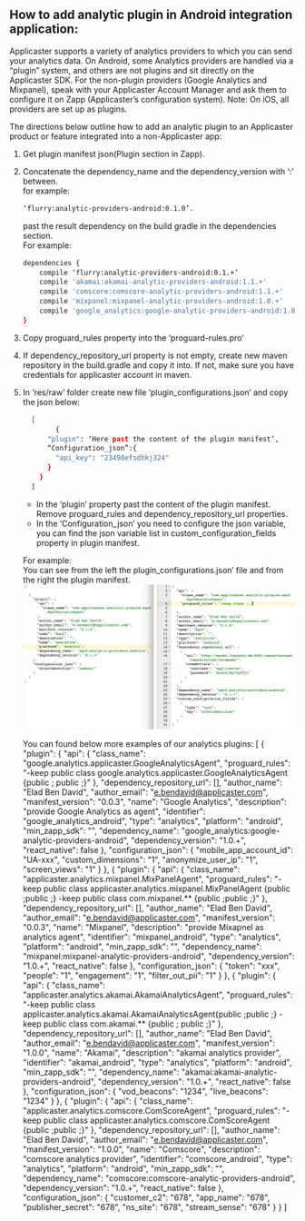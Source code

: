 ## How to add analytic plugin in Android integration application:
Applicaster supports a variety of analytics providers to which you can send your analytics data. On Android, some Analytics providers are handled via a “plugin” system, and others are not plugins and sit directly on the Applicaster SDK. For the non-plugin providers (Google Analytics and Mixpanel), speak with your Applicaster Account Manager and ask them to configure it on Zapp (Applicaster’s configuration system). Note: On iOS, all providers are set up as plugins.

The directions below outline how to add an analytic plugin to an Applicaster product or feature integrated into a non-Applicaster app:
  
1. Get plugin manifest json(Plugin section in Zapp).
2. Concatenate the dependency_name and the dependency_version with ‘:’ between.  
    for example:  
    ```bash
    ‘flurry:analytic-providers-android:0.1.0’.  
    ```
    past the result dependency on the build gradle in the dependencies section.  
For example:  

    ```bash
    dependencies {   
        compile ‘flurry:analytic-providers-android:0.1.+’
        compile 'akamai:akamai-analytic-providers-android:1.1.+'
        compile 'comscore:comscore-analytic-providers-android:1.1.+'
        compile 'mixpanel:mixpanel-analytic-providers-android:1.0.+'
        compile 'google_analytics:google-analytic-providers-android:1.0.+'
    }
    ```
3. Copy proguard_rules property into the ‘proguard-rules.pro’
4. If dependency_repository_url property is not empty, create new maven repository in the build.gradle and copy it into. If not, make sure you have credentials for applicaster account in maven.
5. In ‘res/raw’ folder create new file ‘plugin_configurations.json’ and copy the
    json below:
    ```bash
      [
            {
          "plugin": ‘Here past the content of the plugin manifest’,
          “Configuration_json”:{
            "api_key": "23498efsdhkj324"
          }
        }
      ]
    ```
    *   In the ‘plugin’ property past the content of the plugin manifest.  
    Remove proguard_rules and dependency_repository_url properties.
    * In the ‘Configuration_json’ you need to configure the json variable, you can find the json variable list in custom_configuration_fields property in plugin manifest.  
    
    For example:  
You can see from the left the plugin_configurations.json’ file and from the right the plugin manifest.  
   ![Difference](./android_analytics_plugins_example.png)


   You can found below more examples of our analytics plugins:
[
  {
    "plugin": {
      "api": {
        "class_name": "google.analytics.applicaster.GoogleAnalyticsAgent",
        "proguard_rules": "-keep public class google.analytics.applicaster.GoogleAnalyticsAgent {public <fields>; public <methods>;}"
      },
      "dependency_repository_url": [],
      "author_name": "Elad Ben David",
      "author_email": "e.bendavid@applicaster.com",
      "manifest_version": "0.0.3",
      "name": "Google Analytics",
      "description": "provide Google Analytics as agent",
      "identifier": "google_analytics_android",
      "type": "analytics",
      "platform": "android",
      "min_zapp_sdk": "",
      "dependency_name": "google_analytics:google-analytic-providers-android",
      "dependency_version": "1.0.+",
      "react_native": false
    },
    "configuration_json": {
      "mobile_app_account_id": "UA-xxx",
      "custom_dimensions": "1",
      "anonymize_user_ip": "1",
      "screen_views": "1"
    }
  },
  {
    "plugin": {
      "api": {
        "class_name": "applicaster.analytics.mixpanel.MixPanelAgent",
        "proguard_rules": "-keep public class applicaster.analytics.mixpanel.MixPanelAgent {public <fields>;public <methods>;} -keep public class com.mixpanel.** {public <fields>;public <methods>;}"
      },
      "dependency_repository_url": [],
      "author_name": "Elad Ben David",
      "author_email": "e.bendavid@applicaster.com",
      "manifest_version": "0.0.3",
      "name": "Mixpanel",
      "description": "provide Mixapnel as analytics agent",
      "identifier": "mixpanel_android",
      "type": "analytics",
      "platform": "android",
      "min_zapp_sdk": "",
      "dependency_name": "mixpanel:mixpanel-analytic-providers-android",
      "dependency_version": "1.0.+",
      "react_native": false
    },
    "configuration_json": {
      "token": "xxx",
      "people": "1",
      "engagement": "1",
      "filter_out_pii": "1"
    }
  },
  {
    "plugin": {
      "api": {
        "class_name": "applicaster.analytics.akamai.AkamaiAnalyticsAgent",
        "proguard_rules": "-keep public class applicaster.analytics.akamai.AkamaiAnalyticsAgent{public <fields>;public <methods>;} -keep public class com.akamai.** {public <fields>; public <methods>;}"
      },
      "dependency_repository_url": [],
      "author_name": "Elad Ben David",
      "author_email": "e.bendavid@applicaster.com",
      "manifest_version": "1.0.0",
      "name": "Akamai",
      "description": "akamai analytics provider",
      "identifier": "akamai_android",
      "type": "analytics",
      "platform": "android",
      "min_zapp_sdk": "",
      "dependency_name": "akamai:akamai-analytic-providers-android",
      "dependency_version": "1.0.+",
      "react_native": false
    },
    "configuration_json": {
      "vod_beacons": "1234",
      "live_beacons": "1234"
    }
  },
  {
    "plugin": {
      "api": {
        "class_name": "applicaster.analytics.comscore.ComScoreAgent",
        "proguard_rules": "-keep public class applicaster.analytics.comscore.ComScoreAgent {public <fields>;public <methods>;}"
      },
      "dependency_repository_url": [],
      "author_name": "Elad Ben David",
      "author_email": "e.bendavid@applicaster.com",
      "manifest_version": "1.0.0",
      "name": "Comscore",
      "description": "comscore analytics provider",
      "identifier": "comscore_android",
      "type": "analytics",
      "platform": "android",
      "min_zapp_sdk": "",
      "dependency_name": "comscore:comscore-analytic-providers-android",
      "dependency_version": "1.0.+",
      "react_native": false
    },
    "configuration_json": {
      "customer_c2": "678",
      "app_name": "678",
      "publisher_secret": "678",
      "ns_site": "678",
      "stream_sense": "678"
    }
  }
]
